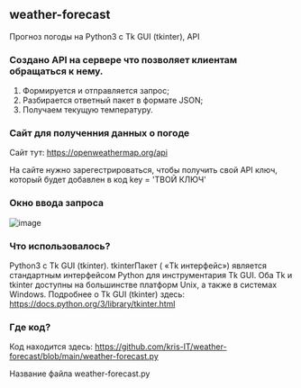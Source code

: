 ## weather-forecast
Прогноз погоды на Python3 с Tk GUI (tkinter), API

### Создано API на сервере что позволяет клиентам обращаться к нему. 
1. Формируется и отправляется запрос;
2. Разбирается ответный пакет в формате JSON;
3. Получаем текущую температуру.

### Сайт для полученния данных о погоде
Сайт тут:
https://openweathermap.org/api

На сайте нужно зарегестрироваться, чтобы получить свой API ключ, который будет добавлен в код
key = 'ТВОЙ КЛЮЧ'


### Окно ввода запроса
![image](https://user-images.githubusercontent.com/69941258/120996702-3d710580-c78f-11eb-9b75-78966833c1f4.png)

### Что использовалось?
 Python3 с Tk GUI (tkinter). 
tkinterПакет ( «Tk интерфейс») является стандартным интерфейсом Python для инструментария Tk GUI. 
Оба Tk и tkinter доступны на большинстве платформ Unix, а также в системах Windows.
Подробнее о Tk GUI (tkinter) здесь: https://docs.python.org/3/library/tkinter.html

### Где код?
Код находится здесь:
https://github.com/kris-IT/weather-forecast/blob/main/weather-forecast.py

Название файла weather-forecast.py

